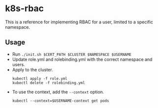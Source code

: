 # k8s-rbac
This is a reference for implementing RBAC for a user, limited to a
specific namespace.

## Usage
* Run `./init.sh $CERT_PATH $CLUSTER $NAMESPACE $USERNAME`
* Update role.yml and rolebinding.yml with the correct namespace
and users.
* Apply to the cluster.
  ```
  kubectl apply -f role.yml
  kubectl delete -f rolebinding.yml
  ```
* To use the context, add the `--context` option.
  ```
  kubectl --context=$USERNAME-context get pods
  ```
